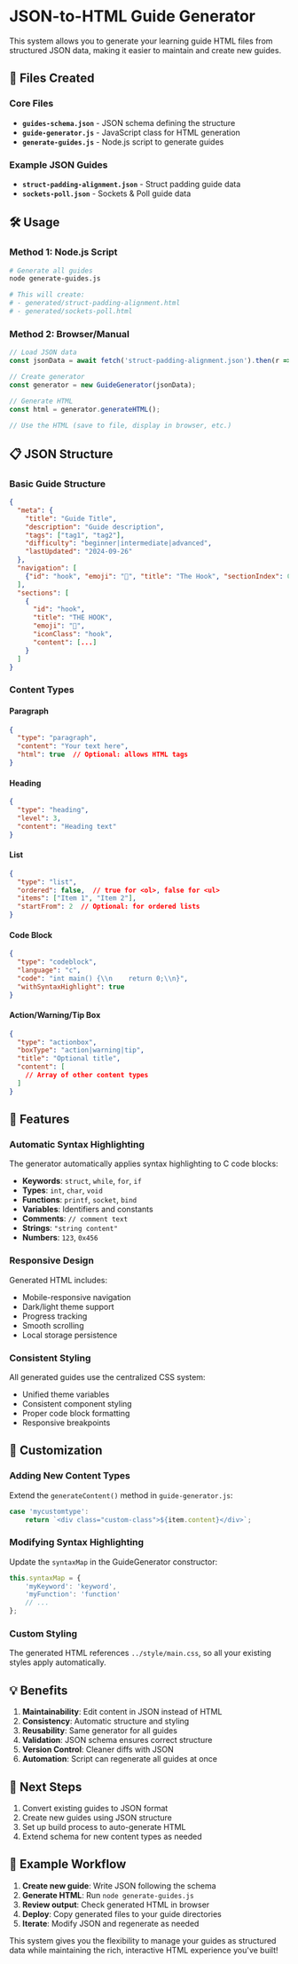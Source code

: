 # JSON-to-HTML Guide Generator

This system allows you to generate your learning guide HTML files from structured JSON data, making it easier to maintain and create new guides.

## 📁 Files Created

### Core Files
- **`guides-schema.json`** - JSON schema defining the structure
- **`guide-generator.js`** - JavaScript class for HTML generation
- **`generate-guides.js`** - Node.js script to generate guides

### Example JSON Guides
- **`struct-padding-alignment.json`** - Struct padding guide data
- **`sockets-poll.json`** - Sockets & Poll guide data

## 🛠️ Usage

### Method 1: Node.js Script
```bash
# Generate all guides
node generate-guides.js

# This will create:
# - generated/struct-padding-alignment.html
# - generated/sockets-poll.html
```

### Method 2: Browser/Manual
```javascript
// Load JSON data
const jsonData = await fetch('struct-padding-alignment.json').then(r => r.json());

// Create generator
const generator = new GuideGenerator(jsonData);

// Generate HTML
const html = generator.generateHTML();

// Use the HTML (save to file, display in browser, etc.)
```

## 📋 JSON Structure

### Basic Guide Structure
```json
{
  "meta": {
    "title": "Guide Title",
    "description": "Guide description",
    "tags": ["tag1", "tag2"],
    "difficulty": "beginner|intermediate|advanced",
    "lastUpdated": "2024-09-26"
  },
  "navigation": [
    {"id": "hook", "emoji": "🎯", "title": "The Hook", "sectionIndex": 0}
  ],
  "sections": [
    {
      "id": "hook",
      "title": "THE HOOK", 
      "emoji": "🎯",
      "iconClass": "hook",
      "content": [...]
    }
  ]
}
```

### Content Types

#### Paragraph
```json
{
  "type": "paragraph",
  "content": "Your text here",
  "html": true  // Optional: allows HTML tags
}
```

#### Heading
```json
{
  "type": "heading",
  "level": 3,
  "content": "Heading text"
}
```

#### List
```json
{
  "type": "list",
  "ordered": false,  // true for <ol>, false for <ul>
  "items": ["Item 1", "Item 2"],
  "startFrom": 2  // Optional: for ordered lists
}
```

#### Code Block
```json
{
  "type": "codeblock",
  "language": "c",
  "code": "int main() {\\n    return 0;\\n}",
  "withSyntaxHighlight": true
}
```

#### Action/Warning/Tip Box
```json
{
  "type": "actionbox",
  "boxType": "action|warning|tip",
  "title": "Optional title",
  "content": [
    // Array of other content types
  ]
}
```

## 🎨 Features

### Automatic Syntax Highlighting
The generator automatically applies syntax highlighting to C code blocks:
- **Keywords**: `struct`, `while`, `for`, `if`
- **Types**: `int`, `char`, `void`
- **Functions**: `printf`, `socket`, `bind`
- **Variables**: Identifiers and constants
- **Comments**: `// comment text`
- **Strings**: `"string content"`
- **Numbers**: `123`, `0x456`

### Responsive Design
Generated HTML includes:
- Mobile-responsive navigation
- Dark/light theme support
- Progress tracking
- Smooth scrolling
- Local storage persistence

### Consistent Styling
All generated guides use the centralized CSS system:
- Unified theme variables
- Consistent component styling
- Proper code block formatting
- Responsive breakpoints

## 🔧 Customization

### Adding New Content Types
Extend the `generateContent()` method in `guide-generator.js`:

```javascript
case 'mycustomtype':
    return `<div class="custom-class">${item.content}</div>`;
```

### Modifying Syntax Highlighting
Update the `syntaxMap` in the GuideGenerator constructor:

```javascript
this.syntaxMap = {
    'myKeyword': 'keyword',
    'myFunction': 'function'
    // ...
};
```

### Custom Styling
The generated HTML references `../style/main.css`, so all your existing styles apply automatically.

## 💡 Benefits

1. **Maintainability**: Edit content in JSON instead of HTML
2. **Consistency**: Automatic structure and styling
3. **Reusability**: Same generator for all guides
4. **Validation**: JSON schema ensures correct structure
5. **Version Control**: Cleaner diffs with JSON
6. **Automation**: Script can regenerate all guides at once

## 🚀 Next Steps

1. Convert existing guides to JSON format
2. Create new guides using JSON structure
3. Set up build process to auto-generate HTML
4. Extend schema for new content types as needed

## 📝 Example Workflow

1. **Create new guide**: Write JSON following the schema
2. **Generate HTML**: Run `node generate-guides.js`
3. **Review output**: Check generated HTML in browser
4. **Deploy**: Copy generated files to your guide directories
5. **Iterate**: Modify JSON and regenerate as needed

This system gives you the flexibility to manage your guides as structured data while maintaining the rich, interactive HTML experience you've built!